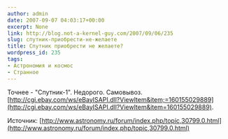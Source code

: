```yaml
---
author: admin
date: 2007-09-07 04:03:17+00:00
excerpt: None
link: http://blog.not-a-kernel-guy.com/2007/09/06/235
slug: спутник-приобрести-не-желаете
title: Спутник приобрести не желаете?
wordpress_id: 235
tags:
- Астрономия и космос
- Странное
---
```


Точнее - "Спутник-1". Недорого. Самовывоз. [http://cgi.ebay.com/ws/eBayISAPI.dll?ViewItem&item;=160155029889](http://cgi.ebay.com/ws/eBayISAPI.dll?ViewItem&item=160155029889).

Источник: [http://www.astronomy.ru/forum/index.php/topic,30799.0.html](http://www.astronomy.ru/forum/index.php/topic,30799.0.html)
